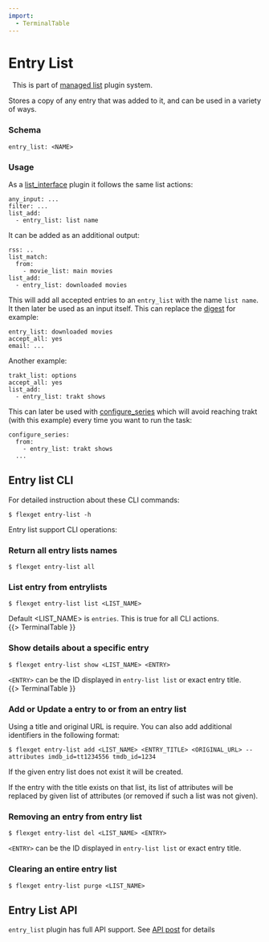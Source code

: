 ```yaml
---
import:
  - TerminalTable
---
```


# Entry List
<div class="alert alert-success" role="info">
  
  <span class="glyphicon glyphicon glyphicon-cog"></span>
  &nbsp; This is part of [managed list](/Plugins/List) plugin system.
</div>

Stores a copy of any entry that was added to it, and can be used in a variety of ways. 

### Schema
```
entry_list: <NAME>
```

### Usage
As a [list_interface](/Plugins/List/) plugin it follows the same list actions:

```
any_input: ...
filter: ...
list_add: 
  - entry_list: list name
```

It can be added as an additional output:

```
rss: ..
list_match:
  from:
    - movie_list: main movies
list_add:
  - entry_list: downloaded movies
```

This will add all accepted entries to an `entry_list` with the name `list name`. It then later be used as an input itself. This can replace the [digest](/Plugins/digest) for example:

```
entry_list: downloaded movies
accept_all: yes
email: ...
```


Another example:

```
trakt_list: options
accept_all: yes
list_add:
  - entry_list: trakt shows
```

This can later be used with [configure_series](/Plugins/configure_series) which will avoid reaching trakt (with this example) every time you want to run the task:

```
configure_series:
  from:
    - entry_list: trakt shows
  ...
```

## Entry list CLI
For detailed instruction about these CLI commands:
```
$ flexget entry-list -h
```


Entry list support CLI operations:

### Return all entry lists names
```
$ flexget entry-list all
```

### List entry from entrylists
```
$ flexget entry-list list <LIST_NAME>
```
Default <LIST_NAME> is `entries`. This is true for all CLI actions.
<br>{{> TerminalTable }}
### Show details about a specific entry
```
$ flexget entry-list show <LIST_NAME> <ENTRY>
```

`<ENTRY>` can be the ID displayed in `entry-list list` or exact entry title.
<br>{{> TerminalTable }}

### Add or Update a entry to or from an entry list
Using a title and original URL is require. You can also add additional identifiers in the following format:

```
$ flexget entry-list add <LIST_NAME> <ENTRY_TITLE> <ORIGINAL_URL> --attributes imdb_id=tt1234556 tmdb_id=1234
```

If the given entry list does not exist it will be created.

If the entry with the title exists on that list, its list of attributes will be replaced by given list of attributes (or removed if such a list was not given).

### Removing an entry from entry list
```
$ flexget entry-list del <LIST_NAME> <ENTRY>
```
`<ENTRY>` can be the ID displayed in `entry-list list` or exact entry title.

### Clearing an entire entry list
```
$ flexget entry-list purge <LIST_NAME>
```
## Entry List API
`entry_list` plugin has full API support. See [API post](http://discuss.flexget.com/t/flexget-rest-api/) for details